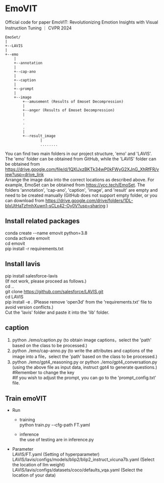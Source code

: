 # EmoVIT
Official code for paper EmoVIT: Revolutionizing Emotion Insights with Visual Instruction Tuning ｜ CVPR 2024

```
EmoSet/
|
+--LAVIS
|
+--emo
    |
    +--annotation
    |
    +--cap-ano
    |
    +--caption
    |
    +--prompt
    |
    +--image
        +--amusement (Results of Emoset Decompression)
        |
        +--anger (Results of Emoset Decompression)
        |
        .
        .
        .
        |
        +--result_image
                |
                ........
```
You can find two main folders in our project structure, 'emo' and 'LAVIS'.  
The 'emo' folder can be obtained from GitHub, while the 'LAVIS' folder can be obtained from https://drive.google.com/file/d/1QXlJxzBKTk34wP0kFWyG2XJnG_XhRfFR/view?usp=drive_link  
Arrange the image data into the correct locations as described above. For example, EmoSet can be obtained from https://vcc.tech/EmoSet.
The folders 'annotation', 'cap-ano', 'caption', 'image', and 'result' are empty and need to be created manually (GitHub does not support empty folder, or you can download from https://drive.google.com/drive/folders/1DL-bIxUtHaTzfmhXuwn1-sCLx42-Oy0V?usp=sharing )

## Install related packages
conda create --name emovit python=3.8  
conda activate emovit  
cd emovit  
pip install -r requirements.txt  

## Install lavis
pip install salesforce-lavis  
(If not work, please proceed as follows.)  
cd ..  
git clone https://github.com/salesforce/LAVIS.git  
cd LAVIS  
pip install -e . (Please remove 'open3d' from the 'requirements.txt' file to avoid version conflicts.)  
Cut the 'lavis' folder and paste it into the 'lib' folder.  

## caption
1. python ./emo/caption.py (to obtain image captions，select the 'path' based on the class to be processed.) 
2. python ./emo/cap-anno.py (to write the attributes and captions of the image into a file，select the 'path' based on the class to be processed.)  
3. python ./emo/gpt4_reasoning.py or python ./emo/gpt4_conversation.py (using the above file as input data, instruct gpt4 to generate questions.)  
#Remember to change the key  
#If you wish to adjust the prompt, you can go to the 'prompt_config.txt' file.

## Train emoVIT 
- Run  
    - training  
    python train.py --cfg-path FT.yaml  

    - inference  
    the use of testing are in inference.py  

- Parameter  
  LAVIS/FT.yaml (Setting of hyperparameter)  
  LAVIS/lavis/configs/models/blip2/blip2_instruct_vicuna7b.yaml (Select the location of llm weight)  
  LAVIS/lavis/configs/datasets/coco/defaults_vqa.yaml (Select the location of your data)  
